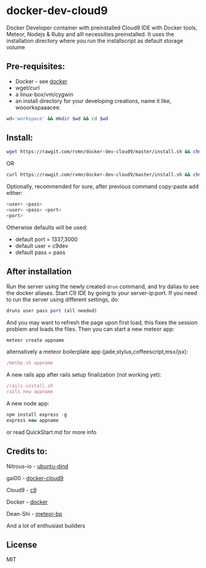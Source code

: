 docker-dev-cloud9
=================

Docker Developer container with preinstalled Cloud9 IDE with Docker tools, Meteor, Nodejs & Ruby and alll necessities preinstalled.
It uses the installation directory where you run the installscript as default storage volume

Pre-requisites:
----
  - Docker  - see [docker]
  - wget/curl
  - a linux-box/vm/cygwin
  - an install directory for your developing creations, name it like, wooorkspaaacee: 
```sh
wd='workspace' && mkdir $wd && cd $wd
```

Install:
----
```sh
wget https://rawgit.com/rvmn/docker-dev-cloud9/master/install.sh && chmod +x install.sh && ./install.sh
```
OR
```sh
curl https://rawgit.com/rvmn/docker-dev-cloud9/master/install.sh && chmod +x install.sh && ./install.sh
```
Optionally, recommended for sure, after previous command copy-paste add either:
```sh
<user> <pass>
<user> <pass> <port>
<port> 

```
Otherwise defaults will be used:
- default port = 1337,3000
- default user = c9dev
- default pass = pass


After installation
------
Run the server using the newly created ``` drun ``` command, and try dalias to see the docker aliases. Start C9 IDE by going to your server-ip:port.
If you need to run the server using different settings, do:
```js
druns user pass port (all needed)
``` 
And you may want to refresh the page upon first load, this fixes the session problem and loads the files.
Then you can start a new meteor app:
```js
meteor create appname
```
alternatively a meteor boilerplate app (jade,stylus,coffeescript,msx/jsx):
```js
/metbp.sh appname
```
A new rails app after rails setup finalization (not working yet):
```js
/rails-install.sh
rails new appname
```
A new node app:
```js
npm install express -g
express new appname
```
or read QuickStart.md for more info

Credits to:
----
Nitrous-io - [ubuntu-dind]

gai00  - [docker-cloud9]

Cloud9 - [c9]

Docker - [docker]

Dean-Shi - [meteor-bp]

And a lot of enthusiast builders

License
----

MIT

[ubuntu-dind]:https://github.com/nitrous-io/ubuntu-dind
[docker-cloud9]:https://github.com/gai00/docker-cloud9
[mongohq]:https://www.mongohq.com/
[c9]:http://cloud9.io
[docker]:http://docker.io
[meteor-bp]:https://github.com/Dean-Shi/Meteor-Boilerplate.git